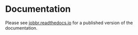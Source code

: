 # Documentation
Please see [jobbr.readthedocs.io](https://jobbr.readthedocs.io) for a published version of the documentation.
